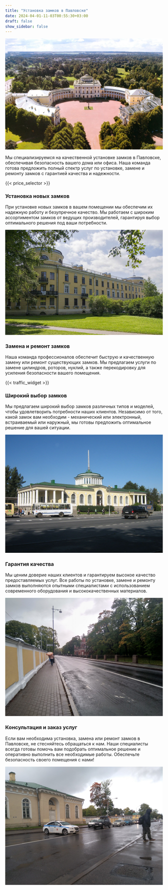 ```yaml
---
title: "Установка замков в Павловске"
date: 2024-04-01-11-03T00:55:30+03:00
draft: false
show_sidebar: false
---
```


![Установка замков в Павловске](Pavlovsk1.jpg)

Мы специализируемся на качественной установке замков в Павловске, обеспечивая безопасность вашего дома или офиса. Наша команда готова предложить полный спектр услуг по установке, замене и ремонту замков с гарантией качества и надежности.

{{< price_selector >}}

### Установка новых замков

При установке новых замков в вашем помещении мы обеспечим их надежную работу и безупречное качество. Мы работаем с широким ассортиментом замков от ведущих производителей, гарантируя выбор оптимального решения под ваши потребности.

![Установка замков в Павловске](Pavlovsk2.jpg)

### Замена и ремонт замков

Наша команда профессионалов обеспечит быструю и качественную замену или ремонт существующих замков. Мы предлагаем услуги по замене цилиндров, роторов, нуклий, а также перекодировку для усиления безопасности вашего помещения.

{{< traffic_widget >}}

### Широкий выбор замков

Мы предлагаем широкий выбор замков различных типов и моделей, чтобы удовлетворить потребности наших клиентов. Независимо от того, какой замок вам необходим - механический или электронный, встраиваемый или наружный, мы готовы предложить оптимальное решение для вашей ситуации.

![Установка замков в Павловске](Pavlovsk3.jpg)

### Гарантия качества

Мы ценим доверие наших клиентов и гарантируем высокое качество предоставляемых услуг. Все работы по установке, замене и ремонту замков выполняются опытными специалистами с использованием современного оборудования и высококачественных материалов.

![Установка замков в Павловске](Pavlovsk4.jpg)

### Консультация и заказ услуг

Если вам необходима установка, замена или ремонт замков в Павловске, не стесняйтесь обращаться к нам. Наши специалисты всегда готовы помочь вам подобрать оптимальное решение и оперативно выполнить все необходимые работы. Обеспечьте безопасность своего помещения с нами!

![Установка замков в Павловске](Pavlovsk5.jpg)